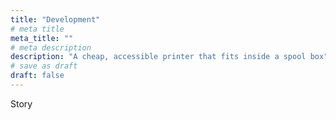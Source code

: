```yaml
---
title: "Development"
# meta title
meta_title: ""
# meta description
description: "A cheap, accessible printer that fits inside a spool box"
# save as draft
draft: false
---
```


Story